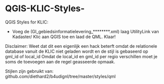 # QGIS-KLIC-Styles-
QGIS Styles for KLIC:
- Voeg de  (GI_gebiedsinformatielevering_********.xml) laag UtilityLink van Kadaster/ Klic aan QGIS toe en laad de QML. Klaar!

Disclaimer:
Weet dat dit een eigenlijk een hack beterft omdat de relationele database vanuit de KLIC niet geladen wordt en de stijl is gebaseerd op gml_id of local_id
Omdat de local_id en gml_id per regio verschillen moet je soms de toevoegen aan de regel geasseerde opmaak.

Stijlen zijn gebruikt van: 
github.com/diethard2/b4udignl/tree/master/styles/qml
